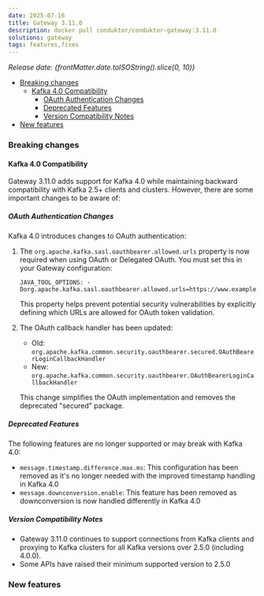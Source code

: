 ```yaml
---
date: 2025-07-16
title: Gateway 3.11.0
description: docker pull conduktor/conduktor-gateway:3.11.0
solutions: gateway
tags: features,fixes
---
```


*Release date: {frontMatter.date.toISOString().slice(0, 10)}*

- [Breaking changes](#breaking-changes)
    - [Kafka 4.0 Compatibility](#kafka-40-compatibility)
        - [OAuth Authentication Changes](#oauth-authentication-changes)
        - [Deprecated Features](#deprecated-features)
        - [Version Compatibility Notes](#version-compatibility-notes)
- [New features](#new-features)

### Breaking changes

#### Kafka 4.0 Compatibility

Gateway 3.11.0 adds support for Kafka 4.0 while maintaining backward compatibility with Kafka 2.5+ clients and clusters.
However, there are some important changes to be aware of:

##### OAuth Authentication Changes

Kafka 4.0 introduces changes to OAuth authentication:

1. The `org.apache.kafka.sasl.oauthbearer.allowed.urls` property is now required when using OAuth or Delegated OAuth.
   You must set this in your Gateway configuration:
   ```
   JAVA_TOOL_OPTIONS: -Dorg.apache.kafka.sasl.oauthbearer.allowed.urls=https://www.example.com
   ```
   This property helps prevent potential security vulnerabilities by explicitly defining which URLs are allowed for
   OAuth token validation.

2. The OAuth callback handler has been updated:
    - Old: `org.apache.kafka.common.security.oauthbearer.secured.OAuthBearerLoginCallbackHandler`
    - New: `org.apache.kafka.common.security.oauthbearer.OAuthBearerLoginCallbackHandler`

   This change simplifies the OAuth implementation and removes the deprecated "secured" package.

##### Deprecated Features

The following features are no longer supported or may break with Kafka 4.0:

- `message.timestamp.difference.max.ms`: This configuration has been removed as it's no longer needed with the improved
  timestamp handling in Kafka 4.0
- `message.downconversion.enable`: This feature has been removed as downconversion is now handled differently in Kafka
  4.0

##### Version Compatibility Notes

- Gateway 3.11.0 continues to support connections from Kafka clients and proxying to Kafka clusters for all Kafka
  versions over 2.5.0 (including 4.0.0).
- Some APIs have raised their minimum supported version to 2.5.0

### New features